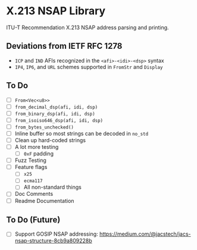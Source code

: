 # X.213 NSAP Library

ITU-T Recommendation X.213 NSAP address parsing and printing.


## Deviations from IETF RFC 1278

- `ICP` and `IND` AFIs recognized in the `<afi>-<idi>-<dsp>` syntax
- `IP4`, `IP6`, and `URL` schemes supported in `FromStr` and `Display`

## To Do

- [ ] `From<Vec<u8>>`
- [ ] `from_decimal_dsp(afi, idi, dsp)`
- [ ] `from_binary_dsp(afi, idi, dsp)`
- [ ] `from_isoiso646_dsp(afi, idi, dsp)`
- [ ] `from_bytes_unchecked()`
- [ ] Inline buffer so most strings can be decoded in `no_std`
- [ ] Clean up hard-coded strings
- [ ] A lot more testing
  - [ ] `0xF` padding
- [ ] Fuzz Testing
- [ ] Feature flags
  - [ ] `x25`
  - [ ] `ecma117`
  - [ ] All non-standard things
- [ ] Doc Comments
- [ ] Readme Documentation

## To Do (Future)

- [ ] Support GOSIP NSAP addressing: https://medium.com/@jacstech/jacs-nsap-structure-8cb9a809228b
